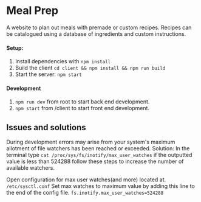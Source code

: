 # Meal Prep
A website to plan out meals with premade or custom recipes. Recipes can be catalogued using a database of ingredients and custom instructions. 

#### Setup:
1. Install dependencies with `npm install`
2. Build the client `cd client && npm install && npm run build`
3. Start the server: `npm start`

#### Development
1. `npm run dev` from root to start back end development.
2. `npm start` from /client to start front end development.

## Issues and solutions
During development errors may arise from your system's maximum allotment of file watchers has been reached or exceeded. 
Solution:
In the terminal type `cat /proc/sys/fs/inotify/max_user_watches` if the outputted value is less than 524288 follow these steps to increase the number of available watchers. 

Open configuration for max user watches(and more) located at.
`/etc/sysctl.conf`
Set max watches to maximum value by adding this line to the end of the config file.
`fs.inotify.max_user_watches=524288`